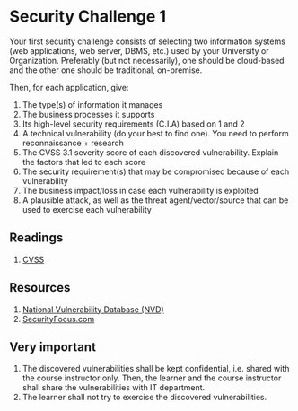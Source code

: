 # Security Challenge 1

Your first security challenge consists of selecting two information systems (web applications, web server, DBMS, etc.) used by your University or Organization. Preferably (but not necessarily), one should be cloud-based and the other one should be traditional, on-premise.

Then, for each application, give:

1. The type(s) of information it manages
2. The business processes it supports
3. Its high-level security requirements (C.I.A) based on 1 and 2
4. A technical vulnerability (do your best to find one). You need to perform reconnaissance + research
5. The CVSS 3.1 severity score of each discovered vulnerability. Explain the factors that led to each score
6. The security requirement(s) that may be compromised because of each vulnerability
7. The business impact/loss in case each vulnerability is exploited
8. A plausible attack, as well as the threat agent/vector/source that can be used to exercise each vulnerability

## Readings
1. [CVSS](https://www.first.org/cvss/)

## Resources
1. [National Vulnerability Database (NVD)](https://nvd.nist.gov/)
2. [SecurityFocus.com](https://www.securityfocus.com)

## Very important
1. The discovered vulnerabilities shall be kept confidential, i.e. shared with the course instructor only. Then, the learner and the course instructor shall share the vulnerabilities with IT department.
2. The learner shall not try to exercise the discovered vulnerabilities.

